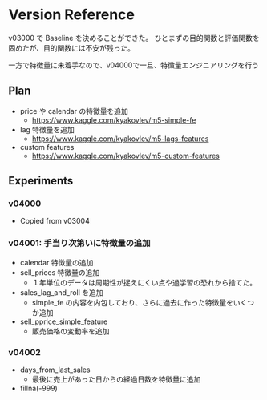 # Version Reference

v03000 で Baseline を決めることができた。
ひとまずの目的関数と評価関数を固めたが、目的関数には不安が残った。

一方で特徴量に未着手なので、v04000で一旦、特徴量エンジニアリングを行う


## Plan

- price や calendar の特徴量を追加
  - https://www.kaggle.com/kyakovlev/m5-simple-fe
- lag 特徴量を追加
  - https://www.kaggle.com/kyakovlev/m5-lags-features
- custom features
  - https://www.kaggle.com/kyakovlev/m5-custom-features


## Experiments
### v04000
- Copied from v03004


### v04001: 手当り次第いに特徴量の追加
- calendar 特徴量の追加
- sell_prices 特徴量の追加
  - １年単位のデータは周期性が捉えにくい点や過学習の恐れから捨てた。
- sales_lag_and_roll を追加
  - simple_fe の内容を内包しており、さらに過去に作った特徴量をいくつか追加
- sell_pprice_simple_feature
  - 販売価格の変動率を追加


### v04002
- days_from_last_sales
  - 最後に売上があった日からの経過日数を特徴量に追加
- fillna(-999)

